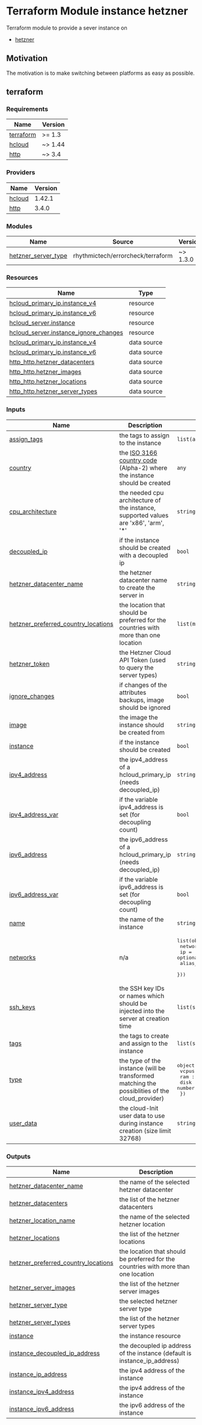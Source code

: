 # Terraform Module instance hetzner

Terraform module to provide a sever instance on

- [hetzner](https://registry.terraform.io/providers/hetznercloud/hcloud/latest)

## Motivation

The motivation is to make switching between platforms as easy as possible.

## terraform

<!-- BEGIN_TF_DOCS -->
### Requirements

| Name | Version |
|------|---------|
| <a name="requirement_terraform"></a> [terraform](#requirement\_terraform) | >= 1.3 |
| <a name="requirement_hcloud"></a> [hcloud](#requirement\_hcloud) | ~> 1.44 |
| <a name="requirement_http"></a> [http](#requirement\_http) | ~> 3.4 |

### Providers

| Name | Version |
|------|---------|
| <a name="provider_hcloud"></a> [hcloud](#provider\_hcloud) | 1.42.1 |
| <a name="provider_http"></a> [http](#provider\_http) | 3.4.0 |

### Modules

| Name | Source | Version |
|------|--------|---------|
| <a name="module_hetzner_server_type"></a> [hetzner\_server\_type](#module\_hetzner\_server\_type) | rhythmictech/errorcheck/terraform | ~> 1.3.0 |

### Resources

| Name | Type |
|------|------|
| [hcloud_primary_ip.instance_v4](https://registry.terraform.io/providers/hetznercloud/hcloud/latest/docs/resources/primary_ip) | resource |
| [hcloud_primary_ip.instance_v6](https://registry.terraform.io/providers/hetznercloud/hcloud/latest/docs/resources/primary_ip) | resource |
| [hcloud_server.instance](https://registry.terraform.io/providers/hetznercloud/hcloud/latest/docs/resources/server) | resource |
| [hcloud_server.instance_ignore_changes](https://registry.terraform.io/providers/hetznercloud/hcloud/latest/docs/resources/server) | resource |
| [hcloud_primary_ip.instance_v4](https://registry.terraform.io/providers/hetznercloud/hcloud/latest/docs/data-sources/primary_ip) | data source |
| [hcloud_primary_ip.instance_v6](https://registry.terraform.io/providers/hetznercloud/hcloud/latest/docs/data-sources/primary_ip) | data source |
| [http_http.hetzner_datacenters](https://registry.terraform.io/providers/hashicorp/http/latest/docs/data-sources/http) | data source |
| [http_http.hetzner_images](https://registry.terraform.io/providers/hashicorp/http/latest/docs/data-sources/http) | data source |
| [http_http.hetzner_locations](https://registry.terraform.io/providers/hashicorp/http/latest/docs/data-sources/http) | data source |
| [http_http.hetzner_server_types](https://registry.terraform.io/providers/hashicorp/http/latest/docs/data-sources/http) | data source |

### Inputs

| Name | Description | Type | Default | Required |
|------|-------------|------|---------|:--------:|
| <a name="input_assign_tags"></a> [assign\_tags](#input\_assign\_tags) | the tags to assign to the instance | `list(any)` | `[]` | no |
| <a name="input_country"></a> [country](#input\_country) | the [ISO 3166 country code](https://www.iso.org/obp/ui/#search) (Alpha-2) where the instance should be created | `any` | `null` | no |
| <a name="input_cpu_architecture"></a> [cpu\_architecture](#input\_cpu\_architecture) | the needed cpu architecture of the instance, supported values are 'x86', 'arm', '*' | `string` | `"x86"` | no |
| <a name="input_decoupled_ip"></a> [decoupled\_ip](#input\_decoupled\_ip) | if the instance should be created with a decoupled ip | `bool` | `false` | no |
| <a name="input_hetzner_datacenter_name"></a> [hetzner\_datacenter\_name](#input\_hetzner\_datacenter\_name) | the hetzner datacenter name to create the server in | `string` | `null` | no |
| <a name="input_hetzner_preferred_country_locations"></a> [hetzner\_preferred\_country\_locations](#input\_hetzner\_preferred\_country\_locations) | the location that should be preferred for the countries with more than one location | `list(map(string))` | <pre>[<br>  {<br>    "DE": "fsn1",<br>    "US": "hil"<br>  }<br>]</pre> | no |
| <a name="input_hetzner_token"></a> [hetzner\_token](#input\_hetzner\_token) | the Hetzner Cloud API Token (used to query the server types) | `string` | `null` | no |
| <a name="input_ignore_changes"></a> [ignore\_changes](#input\_ignore\_changes) | if changes of the attributes backups, image should be ignored | `bool` | `false` | no |
| <a name="input_image"></a> [image](#input\_image) | the image the instance should be created from | `string` | `null` | no |
| <a name="input_instance"></a> [instance](#input\_instance) | if the instance should be created | `bool` | `true` | no |
| <a name="input_ipv4_address"></a> [ipv4\_address](#input\_ipv4\_address) | the ipv4\_address of a hcloud\_primary\_ip (needs decoupled\_ip) | `string` | `null` | no |
| <a name="input_ipv4_address_var"></a> [ipv4\_address\_var](#input\_ipv4\_address\_var) | if the variable ipv4\_address is set (for decoupling count) | `bool` | `false` | no |
| <a name="input_ipv6_address"></a> [ipv6\_address](#input\_ipv6\_address) | the ipv6\_address of a hcloud\_primary\_ip (needs decoupled\_ip) | `string` | `null` | no |
| <a name="input_ipv6_address_var"></a> [ipv6\_address\_var](#input\_ipv6\_address\_var) | if the variable ipv6\_address is set (for decoupling count) | `bool` | `false` | no |
| <a name="input_name"></a> [name](#input\_name) | the name of the instance | `string` | `null` | no |
| <a name="input_networks"></a> [networks](#input\_networks) | n/a | <pre>list(object({<br>    network_id = number,<br>    ip         = optional(string, null)<br>    alias_ips  = optional(list(string), null)<br>  }))</pre> | `[]` | no |
| <a name="input_ssh_keys"></a> [ssh\_keys](#input\_ssh\_keys) | the SSH key IDs or names which should be injected into the server at creation time | `list(string)` | `[]` | no |
| <a name="input_tags"></a> [tags](#input\_tags) | the tags to create and assign to the instance | `list(string)` | `[]` | no |
| <a name="input_type"></a> [type](#input\_type) | the type of the instance (will be transformed matching the possiblities of the cloud\_provider) | <pre>object({<br>    vcpus : number,<br>    ram : number,<br>    disk : number,<br>  })</pre> | `null` | no |
| <a name="input_user_data"></a> [user\_data](#input\_user\_data) | the cloud-Init user data to use during instance creation (size limit 32768) | `string` | `null` | no |

### Outputs

| Name | Description |
|------|-------------|
| <a name="output_hetzner_datacenter_name"></a> [hetzner\_datacenter\_name](#output\_hetzner\_datacenter\_name) | the name of the selected hetzner datacenter |
| <a name="output_hetzner_datacenters"></a> [hetzner\_datacenters](#output\_hetzner\_datacenters) | the list of the hetzner datacenters |
| <a name="output_hetzner_location_name"></a> [hetzner\_location\_name](#output\_hetzner\_location\_name) | the name of the selected hetzner location |
| <a name="output_hetzner_locations"></a> [hetzner\_locations](#output\_hetzner\_locations) | the list of the hetzner locations |
| <a name="output_hetzner_preferred_country_locations"></a> [hetzner\_preferred\_country\_locations](#output\_hetzner\_preferred\_country\_locations) | the location that should be preferred for the countries with more than one location |
| <a name="output_hetzner_server_images"></a> [hetzner\_server\_images](#output\_hetzner\_server\_images) | the list of the hetzner server images |
| <a name="output_hetzner_server_type"></a> [hetzner\_server\_type](#output\_hetzner\_server\_type) | the selected hetzner server type |
| <a name="output_hetzner_server_types"></a> [hetzner\_server\_types](#output\_hetzner\_server\_types) | the list of the hetzner server types |
| <a name="output_instance"></a> [instance](#output\_instance) | the instance resource |
| <a name="output_instance_decoupled_ip_address"></a> [instance\_decoupled\_ip\_address](#output\_instance\_decoupled\_ip\_address) | the decoupled ip address of the instance (default is instance\_ip\_address) |
| <a name="output_instance_ip_address"></a> [instance\_ip\_address](#output\_instance\_ip\_address) | the ipv4 address of the instance |
| <a name="output_instance_ipv4_address"></a> [instance\_ipv4\_address](#output\_instance\_ipv4\_address) | the ipv4 address of the instance |
| <a name="output_instance_ipv6_address"></a> [instance\_ipv6\_address](#output\_instance\_ipv6\_address) | the ipv6 address of the instance |
<!-- END_TF_DOCS -->
